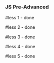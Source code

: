 ### JS Pre-Advanced

#less 1 - done

#less 2 - done

#less 3 - done

#less 4 - done

#less 5 - done
